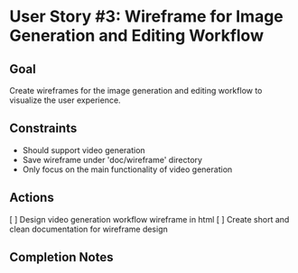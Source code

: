 # User Story #3: Wireframe for Image Generation and Editing Workflow

## Goal

Create wireframes for the image generation and editing workflow to visualize the user experience.

## Constraints

- Should support video generation
- Save wireframe under 'doc/wireframe' directory
- Only focus on the main functionality of video generation

## Actions

[ ] Design video generation workflow wireframe in html
[ ] Create short and clean documentation for wireframe design

## Completion Notes

<!-- Notes will be added here after completion -->
